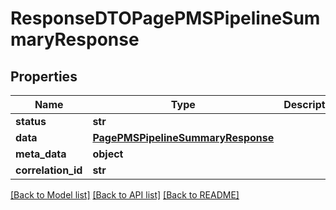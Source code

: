 # ResponseDTOPagePMSPipelineSummaryResponse

## Properties
Name | Type | Description | Notes
------------ | ------------- | ------------- | -------------
**status** | **str** |  | [optional] 
**data** | [**PagePMSPipelineSummaryResponse**](PagePMSPipelineSummaryResponse.md) |  | [optional] 
**meta_data** | **object** |  | [optional] 
**correlation_id** | **str** |  | [optional] 

[[Back to Model list]](../README.md#documentation-for-models) [[Back to API list]](../README.md#documentation-for-api-endpoints) [[Back to README]](../README.md)


